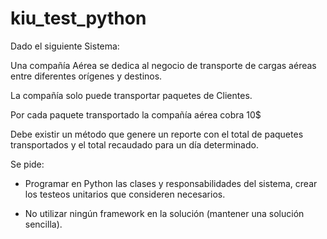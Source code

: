 # kiu_test_python

Dado el siguiente Sistema:

Una compañía Aérea se dedica al negocio de transporte de cargas aéreas entre diferentes orígenes y destinos.

La compañía solo puede transportar paquetes de Clientes.

Por cada paquete transportado la compañía aérea cobra 10$

Debe existir un método que genere un reporte con el total de paquetes transportados y el total recaudado para un día determinado.

Se pide:

+ Programar en Python las clases y responsabilidades del sistema, crear los testeos unitarios que consideren necesarios.

+ No utilizar ningún framework en la solución (mantener una solución sencilla).


